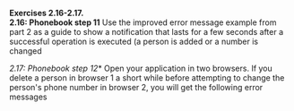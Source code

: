 **Exercises 2.16-2.17.**<br>
**2.16: Phonebook step 11**
Use the improved error message example from part 2 as a guide to show a notification that lasts for a few seconds after a successful operation is executed (a person is added or a number is changed

**2.17*: Phonebook step 12**
Open your application in two browsers. If you delete a person in browser 1 a short while before attempting to change the person's phone number in browser 2, you will get the following error messages